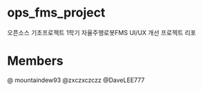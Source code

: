 # ops_fms_project
오픈소스 기초프로젝트 1학기 자율주행로봇FMS UI/UX 개선 프로젝트 리포

# Members
@	mountaindew93 @zxczxczczz @DaveLEE777
